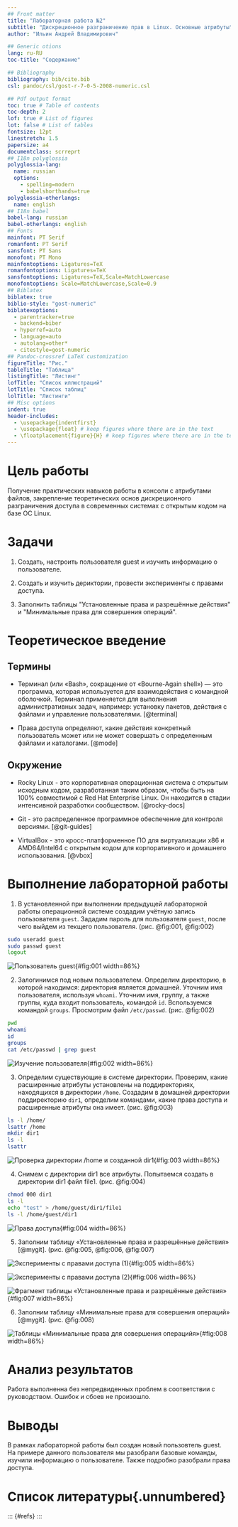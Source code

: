 ```yaml
---
## Front matter
title: "Лабораторная работа №2"
subtitle: "Дискреционное разграничение прав в Linux. Основные атрибуты"
author: "Ильин Андрей Владимирович"

## Generic otions
lang: ru-RU
toc-title: "Содержание"

## Bibliography
bibliography: bib/cite.bib
csl: pandoc/csl/gost-r-7-0-5-2008-numeric.csl

## Pdf output format
toc: true # Table of contents
toc-depth: 2
lof: true # List of figures
lot: false # List of tables
fontsize: 12pt
linestretch: 1.5
papersize: a4
documentclass: scrreprt
## I18n polyglossia
polyglossia-lang:
  name: russian
  options:
	- spelling=modern
	- babelshorthands=true
polyglossia-otherlangs:
  name: english
## I18n babel
babel-lang: russian
babel-otherlangs: english
## Fonts
mainfont: PT Serif
romanfont: PT Serif
sansfont: PT Sans
monofont: PT Mono
mainfontoptions: Ligatures=TeX
romanfontoptions: Ligatures=TeX
sansfontoptions: Ligatures=TeX,Scale=MatchLowercase
monofontoptions: Scale=MatchLowercase,Scale=0.9
## Biblatex
biblatex: true
biblio-style: "gost-numeric"
biblatexoptions:
  - parentracker=true
  - backend=biber
  - hyperref=auto
  - language=auto
  - autolang=other*
  - citestyle=gost-numeric
## Pandoc-crossref LaTeX customization
figureTitle: "Рис."
tableTitle: "Таблица"
listingTitle: "Листинг"
lofTitle: "Список иллюстраций"
lotTitle: "Список таблиц"
lolTitle: "Листинги"
## Misc options
indent: true
header-includes:
  - \usepackage{indentfirst}
  - \usepackage{float} # keep figures where there are in the text
  - \floatplacement{figure}{H} # keep figures where there are in the text
---
```


# Цель работы

Получение практических навыков работы в консоли с атрибутами файлов, закрепление теоретических основ дискреционного разграничения доступа в современных системах с открытым кодом на базе ОС Linux.

# Задачи

1. Создать, настроить пользователя guest и изучить информацию о пользователе.

2. Создать и изучить дериктории, провести эксперименты с правами доступа.

3. Заполнить таблицы "Установленные права и разрешённые действия" и "Минимальные права для совершения операций".

# Теоретическое введение

## Термины

- Терминал (или «Bash», сокращение от «Bourne-Again shell») — это программа, которая используется для взаимодействия с командной оболочкой. Терминал применяется для выполнения административных задач, например: установку пакетов, действия с файлами и управление пользователями. [@terminal]

- Права доступа определяют, какие действия конкретный пользователь может или не может совершать с определенным файлами и каталогами. [@mode]

## Окружение

- Rocky Linux - это корпоративная операционная система с открытым исходным кодом, разработанная таким образом, чтобы быть на 100% совместимой с Red Hat Enterprise Linux. Он находится в стадии интенсивной разработки сообществом. [@rocky-docs]

- Git - это распределенное программное обеспечение для контроля версиями. [@git-guides]

- VirtualBox - это кросс-платформенное ПО для виртуализации x86 и AMD64/Intel64 с открытым кодом для корпоративного и домашнего использования. [@vbox]

# Выполнение лабораторной работы

1. В установленной при выполнении предыдущей лабораторной работы операционной системе создадим учётную запись пользователя `guest`. Зададим пароль для пользователя `guest`, после чего выйдем из текщего пользователя. (рис. @fig:001, @fig:002)

```bash
sudo useradd guest
sudo passwd guest
logout
```

![Пользователь guest](images/01.png){#fig:001 width=86%}

2. Залогинимся под новым пользователем. Определим директорию, в которой находимся: директория является домашней. Уточним имя пользователя, используя `whoami`. Уточним имя, группу, а также группы, куда входит пользователь, командой `id`. Вспользуемся командой `groups`. Просмотрим файл `/etc/passwd`. (рис. @fig:002)

```bash
pwd
whoami
id
groups
cat /etc/passwd | grep guest
```

![Изучение пользователя](images/02.png){#fig:002 width=86%}

3. Определим существующие в системе директории. Проверим, какие расширенные атрибуты установлены на поддиректориях, находящихся в директории `/home`. Создадим в домашней директории поддиректорию `dir1`, определим командами, какие права доступа и расширенные атрибуты она имеет. (рис. @fig:003)

```bash
ls -l /home/
lsattr /home
mkdir dir1
ls -l
lsattr
```

![Проверка директории `/home` и созданной `dir1`](images/03.png){#fig:003 width=86%}

4. Cнимем с директории dir1 все атрибуты. Попытаемся создать в директории dir1 файл file1. (рис. @fig:004)

```bash
chmod 000 dir1
ls -l
echo "test" > /home/guest/dir1/file1
ls -l /home/guest/dir1
```

![Права доступа](images/04.png){#fig:004 width=86%}

5. Заполним таблицу «Установленные права и разрешённые действия» [@mygit]. (рис. @fig:005, @fig:006, @fig:007)

![Эксперименты с правами доступа (1)](images/05.png){#fig:005 width=86%}

![Эксперименты с правами доступа (2)](images/06.png){#fig:006 width=86%}

![Фрагмент таблицы «Установленные права и разрешённые действия»](images/08.png){#fig:007 width=86%}

6. Заполним таблицу «Минимальные права для совершения операций» [@mygit]. (рис. @fig:008)

![Таблицы «Минимальные права для совершения операцийя»](images/07.png){#fig:008 width=86%}

# Анализ результатов

Работа выполненна без непредвиденных проблем в соответствии с руководством. Ошибок и сбоев не произошло.

# Выводы

В рамках лабораторной работы был создан новый пользовтель guest. На примере данного пользователя мы разобрали базовые команды, изучили информацию о пользователе. Также подробно разобрали права доступа.

# Список литературы{.unnumbered}

::: {#refs}
:::
